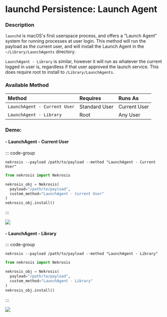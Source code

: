 # launchd Persistence: Launch Agent

### Description

`launchd` is macOS's first userspace process, and offers a "Launch Agent" system for running processes at user login. This method will run the payload as the current user, and will install the Launch Agent in the `~/Library/LaunchAgents` directory.

`LaunchAgent - Library` is similar, however it will run as whatever the current logged in user is, regardless if that user approved the launch service. This does require root to install to `/Library/LaunchAgents`.

### Available Method

| Method                       | Requires      | Runs As      |
|:-----------------------------|:--------------|:-------------|
| `LaunchAgent - Current User` | Standard User | Current User |
| `LaunchAgent - Library`      | Root          | Any User     |


### Demo:

#### - LaunchAgent - Current User

::: code-group

```shell [Command Line]
nekrosis --payload /path/to/payload --method "LaunchAgent - Current User"
```

```python [Python API]
from nekrosis import Nekrosis

nekrosis_obj = Nekrosis(
  payload="/path/to/payload",
  custom_method="LaunchAgent - Current User"
)
nekrosis_obj.install()
```

:::

![](/public/macOS%20Persistence%20Methods/LaunchAgent%20-%20Current%20User.png)


#### - LaunchAgent - Library

::: code-group

```shell [Command Line]
nekrosis --payload /path/to/payload --method "LaunchAgent - Library"
```

```python [Python API]
from nekrosis import Nekrosis

nekrosis_obj = Nekrosis(
  payload="/path/to/payload",
  custom_method="LaunchAgent - Library"
)
nekrosis_obj.install()
```

:::

![](/public/macOS%20Persistence%20Methods/LaunchAgent%20-%20Library.png)